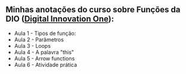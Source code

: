 
## Minhas anotações do curso sobre Funções da DIO ([Digital Innovation One](https://digitalinnovation.one/)):

- Aula 1 - Tipos de função:
- Aula 2 - Parâmetros
- Aula 3 - Loops
- Aula 4 - A palavra "this"
- Aula 5 - Arrow functions
- Aula 6 - Atividade prática
